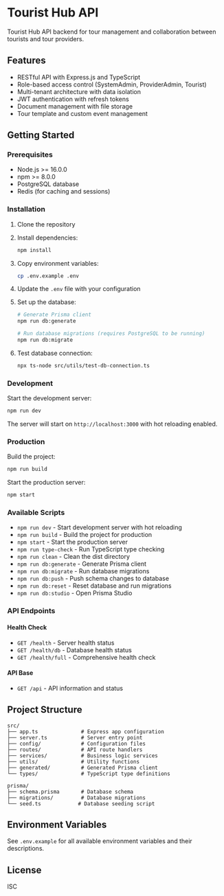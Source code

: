 # Tourist Hub API

Tourist Hub API backend for tour management and collaboration between tourists and tour providers.

## Features

- RESTful API with Express.js and TypeScript
- Role-based access control (SystemAdmin, ProviderAdmin, Tourist)
- Multi-tenant architecture with data isolation
- JWT authentication with refresh tokens
- Document management with file storage
- Tour template and custom event management

## Getting Started

### Prerequisites

- Node.js >= 16.0.0
- npm >= 8.0.0
- PostgreSQL database
- Redis (for caching and sessions)

### Installation

1. Clone the repository
2. Install dependencies:
   ```bash
   npm install
   ```

3. Copy environment variables:
   ```bash
   cp .env.example .env
   ```

4. Update the `.env` file with your configuration

5. Set up the database:
   ```bash
   # Generate Prisma client
   npm run db:generate
   
   # Run database migrations (requires PostgreSQL to be running)
   npm run db:migrate
   ```

6. Test database connection:
   ```bash
   npx ts-node src/utils/test-db-connection.ts
   ```

### Development

Start the development server:
```bash
npm run dev
```

The server will start on `http://localhost:3000` with hot reloading enabled.

### Production

Build the project:
```bash
npm run build
```

Start the production server:
```bash
npm start
```

### Available Scripts

- `npm run dev` - Start development server with hot reloading
- `npm run build` - Build the project for production
- `npm start` - Start the production server
- `npm run type-check` - Run TypeScript type checking
- `npm run clean` - Clean the dist directory
- `npm run db:generate` - Generate Prisma client
- `npm run db:migrate` - Run database migrations
- `npm run db:push` - Push schema changes to database
- `npm run db:reset` - Reset database and run migrations
- `npm run db:studio` - Open Prisma Studio

### API Endpoints

#### Health Check
- `GET /health` - Server health status
- `GET /health/db` - Database health status
- `GET /health/full` - Comprehensive health check

#### API Base
- `GET /api` - API information and status

## Project Structure

```
src/
├── app.ts              # Express app configuration
├── server.ts           # Server entry point
├── config/             # Configuration files
├── routes/             # API route handlers
├── services/           # Business logic services
├── utils/              # Utility functions
├── generated/          # Generated Prisma client
└── types/              # TypeScript type definitions

prisma/
├── schema.prisma       # Database schema
├── migrations/         # Database migrations
└── seed.ts            # Database seeding script
```

## Environment Variables

See `.env.example` for all available environment variables and their descriptions.

## License

ISC